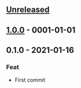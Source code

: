 <a name="unreleased"></a>
## [Unreleased]


<a name="1.0.0"></a>
## [1.0.0] - 0001-01-01

<a name="0.1.0"></a>
## 0.1.0 - 2021-01-16
### Feat
- First commit


[Unreleased]: https://github.com/bcochofel/gh-project-cookiecutter/compare/1.0.0...HEAD
[1.0.0]: https://github.com/bcochofel/gh-project-cookiecutter/compare/0.1.0...1.0.0
